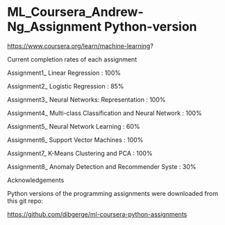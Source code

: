 # ML_Coursera_Andrew-Ng_Assignment Python-version

https://www.coursera.org/learn/machine-learning?

Current completion rates of each assignment 

Assignment1_ Linear Regression : 100%

Assignment2_ Logistic Regression : 85%

Assignment3_ Neural Networks: Representation : 100%

Assignment4_ Multi-class Classification and Neural Network : 100%

Assignment5_ Neural Network Learning : 60%

Assignment6_ Support Vector Machines : 100%

Assignment7_ K-Means Clustering and PCA : 100%

Assignment8_ Anomaly Detection and Recommender Syste : 30%



Acknowledgements

Python versions of the programming assignments  were downloaded from this git repo:

https://github.com/dibgerge/ml-coursera-python-assignments
